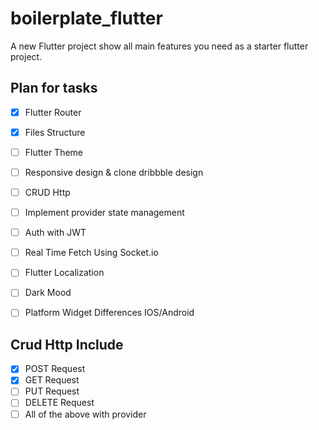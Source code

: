 # boilerplate_flutter

A new Flutter project show all main features you need as a starter flutter project.

## Plan for tasks

* [x] Flutter Router
* [x] Files Structure
* [ ] Flutter Theme
* [ ] Responsive design & clone dribbble design
* [ ] CRUD Http
* [ ] Implement provider state management
* [ ] Auth with JWT
* [ ] Real Time Fetch Using Socket.io
* [ ] Flutter Localization
* [ ] Dark Mood
* [ ] Platform Widget Differences IOS/Android


## Crud Http Include

* [x] POST Request
* [x] GET Request
* [ ] PUT Request
* [ ] DELETE Request
* [ ] All of the above with provider 
